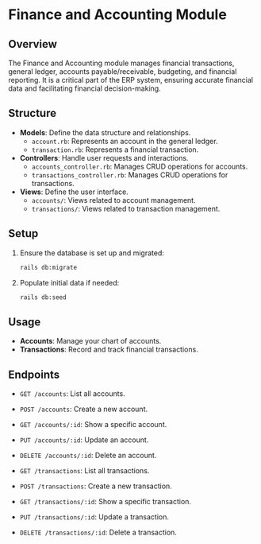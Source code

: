 # Finance and Accounting Module

## Overview
The Finance and Accounting module manages financial transactions, general ledger, accounts payable/receivable, budgeting, and financial reporting. It is a critical part of the ERP system, ensuring accurate financial data and facilitating financial decision-making.

## Structure
- **Models**: Define the data structure and relationships.
  - `account.rb`: Represents an account in the general ledger.
  - `transaction.rb`: Represents a financial transaction.
- **Controllers**: Handle user requests and interactions.
  - `accounts_controller.rb`: Manages CRUD operations for accounts.
  - `transactions_controller.rb`: Manages CRUD operations for transactions.
- **Views**: Define the user interface.
  - `accounts/`: Views related to account management.
  - `transactions/`: Views related to transaction management.

## Setup
1. Ensure the database is set up and migrated:
    ```bash
    rails db:migrate
    ```
2. Populate initial data if needed:
    ```bash
    rails db:seed
    ```

## Usage
- **Accounts**: Manage your chart of accounts.
- **Transactions**: Record and track financial transactions.

## Endpoints
- `GET /accounts`: List all accounts.
- `POST /accounts`: Create a new account.
- `GET /accounts/:id`: Show a specific account.
- `PUT /accounts/:id`: Update an account.
- `DELETE /accounts/:id`: Delete an account.

- `GET /transactions`: List all transactions.
- `POST /transactions`: Create a new transaction.
- `GET /transactions/:id`: Show a specific transaction.
- `PUT /transactions/:id`: Update a transaction.
- `DELETE /transactions/:id`: Delete a transaction.
